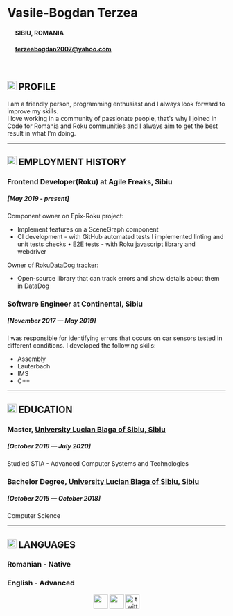 # Vasile-Bogdan Terzea
#### <img src="https://img.icons8.com/stickers/2x/marker.png" width="15"/> SIBIU, ROMANIA
#### <img src="https://img.icons8.com/stickers/2x/email-sign.png" width="15"/> terzeabogdan2007@yahoo.com
</br>

## <img src="https://img.icons8.com/stickers/452/user-male.png" width="21"/> PROFILE
I am a friendly person, programming enthusiast and I always look forward to improve my skills.</br>
I love working in a community of passionate people, that's why I joined in Code for Romania and Roku communities and I always aim to get the best result in what I'm doing.

--- 

## <img src="https://img.icons8.com/stickers/452/briefcase.png" width="21"/> EMPLOYMENT HISTORY
### Frontend Developer(Roku) at Agile Freaks, Sibiu 
##### [May 2019 - present]

Component owner on Epix-Roku project:
 - Implement features on a SceneGraph component
 - CI development - with GitHub automated tests I implemented linting and unit tests checks
• E2E tests - with Roku javascript library and webdriver

Owner of [RokuDataDog tracker](https://github.com/Studio3/RokuDataDog):
 - Open-source library that can track errors and show details about them in DataDog

### Software Engineer at Continental, Sibiu 
##### [November 2017 — May 2019]
I was responsible for identifying errors that occurs on car sensors tested in different conditions.
I developed the following skills:
 - Assembly
 - Lauterbach
 - IMS
 - C++

---

## <img src="https://img.icons8.com/stickers/452/idea.png" width="21"/> EDUCATION

### Master, [University Lucian Blaga of Sibiu, Sibiu](https://stiinte.ulbsibiu.ro/)
##### [October 2018 — July 2020]
Studied STIA - Advanced Computer Systems and Technologies

### Bachelor Degree, [University Lucian Blaga of Sibiu, Sibiu](https://stiinte.ulbsibiu.ro/)
##### [October 2015 — October 2018]
Computer Science

---

## <img src="https://img.icons8.com/stickers/2x/speech-bubble.png" height="21"/> LANGUAGES
### Romanian - Native
### English - Advanced

<div style="text-align:center">
<a href="https://www.instagram.com/bobosshots/"><img src="https://img.icons8.com/stickers/2x/instagram-new--v2.png" width="33"/></a>
<a href="https://www.linkedin.com/in/bogdan-terzea/" target="_blank"><img src="https://img.icons8.com/stickers/452/linkedin.png" width="33"></a>
<a href="https://github.com/bogdanterzea"><img src="https://img.icons8.com/stickers/2x/github.png" alt="twitter" width="33"/></a>
</div>